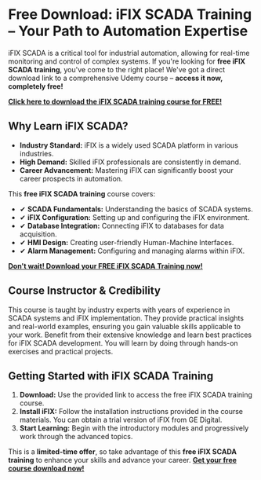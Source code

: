 # Free Download: iFIX SCADA Training – Your Path to Automation Expertise

iFIX SCADA is a critical tool for industrial automation, allowing for real-time monitoring and control of complex systems. If you're looking for **free iFIX SCADA training**, you've come to the right place! We've got a direct download link to a comprehensive Udemy course – **access it now, completely free!**

[**Click here to download the iFIX SCADA training course for FREE!**](https://udemywork.com/ifix-scada-training)

## Why Learn iFIX SCADA?

*   **Industry Standard:** iFIX is a widely used SCADA platform in various industries.
*   **High Demand:** Skilled iFIX professionals are consistently in demand.
*   **Career Advancement:** Mastering iFIX can significantly boost your career prospects in automation.

This **free iFIX SCADA training** course covers:

*   ✔ **SCADA Fundamentals:** Understanding the basics of SCADA systems.
*   ✔ **iFIX Configuration:** Setting up and configuring the iFIX environment.
*   ✔ **Database Integration:** Connecting iFIX to databases for data acquisition.
*   ✔ **HMI Design:** Creating user-friendly Human-Machine Interfaces.
*   ✔ **Alarm Management:** Configuring and managing alarms within iFIX.

[**Don't wait! Download your FREE iFIX SCADA Training now!**](https://udemywork.com/ifix-scada-training)

## Course Instructor & Credibility

This course is taught by industry experts with years of experience in SCADA systems and iFIX implementation. They provide practical insights and real-world examples, ensuring you gain valuable skills applicable to your work. Benefit from their extensive knowledge and learn best practices for iFIX SCADA development. You will learn by doing through hands-on exercises and practical projects.

## Getting Started with iFIX SCADA Training

1.  **Download:** Use the provided link to access the free iFIX SCADA training course.
2.  **Install iFIX:** Follow the installation instructions provided in the course materials. You can obtain a trial version of iFIX from GE Digital.
3.  **Start Learning:** Begin with the introductory modules and progressively work through the advanced topics.

This is a **limited-time offer**, so take advantage of this **free iFIX SCADA training** to enhance your skills and advance your career. [**Get your free course download now!**](https://udemywork.com/ifix-scada-training)
